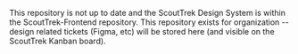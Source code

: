 This repository is not up to date and the ScoutTrek Design System is within the ScoutTrek-Frontend repository. This repository exists for organization -- design related tickets (Figma, etc) will be stored here (and visible on the ScoutTrek Kanban board). 
